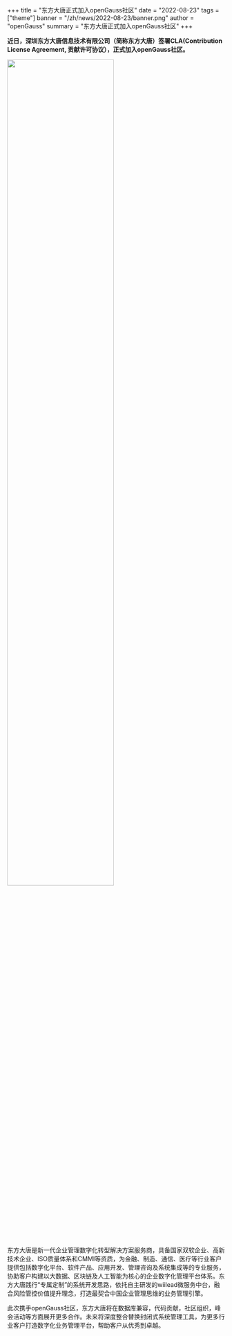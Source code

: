 ﻿+++
title = "东方大唐正式加入openGauss社区"
date = "2022-08-23"
tags = ["theme"]
banner = "/zh/news/2022-08-23/banner.png"
author = "openGauss"
summary = "东方大唐正式加入openGauss社区"
+++


**近日，深圳东方大唐信息技术有限公司（简称东方大唐）签署CLA(Contribution License Agreement, 贡献许可协议），正式加入openGauss社区。**

<img src="/zh/news/2022-08-23/banner.png" style="width: 70%">


东方大唐是新一代企业管理数字化转型解决方案服务商，具备国家双软企业、高新技术企业、ISO质量体系和CMMI等资质，为金融、制造、通信、医疗等行业客户提供包括数字化平台、软件产品、应用开发、管理咨询及系统集成等的专业服务，协助客户构建以大数据、区块链及人工智能为核心的企业数字化管理平台体系。东方大唐践行“专属定制”的系统开发思路，依托自主研发的wiilead微服务中台，融合风险管控价值提升理念，打造最契合中国企业管理思维的业务管理引擎。


此次携手openGauss社区，东方大唐将在数据库兼容，代码贡献，社区组织，峰会活动等方面展开更多合作。未来将深度整合替换封闭式系统管理工具，为更多行业客户打造数字化业务管理平台，帮助客户从优秀到卓越。